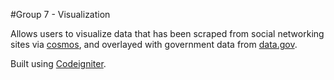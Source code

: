 #Group 7 - Visualization

Allows users to visualize data that has been scraped from social networking sites via
[cosmos](http://www.cs.cf.ac.uk/cosmos/ "cosmos"), and overlayed with government data from [data.gov](http://data.gov.uk/ "data.gov").

Built using [Codeigniter](http://ellislab.com/codeigniter "Codeigniter").
